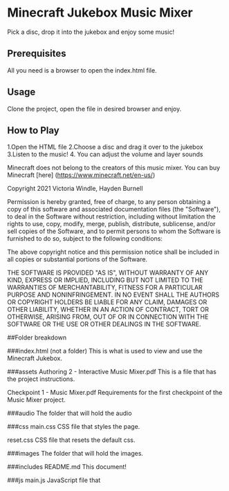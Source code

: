 # Minecraft Jukebox Music Mixer

Pick a disc, drop it into the jukebox and enjoy some music!

## Prerequisites

All you need is a browser to open the index.html file. 

## Usage

Clone the project, open the file in desired browser and enjoy.

## How to Play

1.Open the HTML file
2.Choose a disc and drag it over to the jukebox
3.Listen to the music!
4. You can adjust the volume and layer sounds


Minecraft does not belong to the creators of this music mixer.
You can buy Minecraft [here] (https://www.minecraft.net/en-us/)


Copyright 2021 Victoria Windle, Hayden Burnell

Permission is hereby granted, free of charge, to any person obtaining a copy of this software and associated documentation files (the "Software"), to deal in the Software without restriction, including without limitation the rights to use, copy, modify, merge, publish, distribute, sublicense, and/or sell copies of the Software, and to permit persons to whom the Software is furnished to do so, subject to the following conditions:

The above copyright notice and this permission notice shall be included in all copies or substantial portions of the Software.

THE SOFTWARE IS PROVIDED "AS IS", WITHOUT WARRANTY OF ANY KIND, EXPRESS OR IMPLIED, INCLUDING BUT NOT LIMITED TO THE WARRANTIES OF MERCHANTABILITY, FITNESS FOR A PARTICULAR PURPOSE AND NONINFRINGEMENT. IN NO EVENT SHALL THE AUTHORS OR COPYRIGHT HOLDERS BE LIABLE FOR ANY CLAIM, DAMAGES OR OTHER LIABILITY, WHETHER IN AN ACTION OF CONTRACT, TORT OR OTHERWISE, ARISING FROM, OUT OF OR IN CONNECTION WITH THE SOFTWARE OR THE USE OR OTHER DEALINGS IN THE SOFTWARE.


##Folder breakdown

###index.html (not a folder)
This is what is used to view and use the Minecraft Jukebox.

###assets
Authoring 2 - Interactive Music Mixer.pdf
This is a file that has the project instructions.

Checkpoint 1 - Music Mixer.pdf
Requirements for the first checkpoint of the Music Mixer project.

###audio
The folder that will hold the audio

###css
main.css
CSS file that styles the page.

reset.css
CSS file that resets the default css.

###images
The folder that will hold the images.

###includes
README.md
This document!

###js
main.js
JavaScript file that 